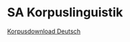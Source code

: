 # SA Korpuslinguistik

[Korpusdownload Deutsch](https://wortschatz.uni-leipzig.de/de/download/German)